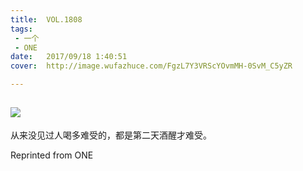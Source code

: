 ```yaml
---
title:	VOL.1808
tags:
 - 一个
 - ONE
date:	2017/09/18 1:40:51
cover:	http://image.wufazhuce.com/FgzL7Y3VRScYOvmMH-0SvM_C5yZR

---
```

![](http://image.wufazhuce.com/FgzL7Y3VRScYOvmMH-0SvM_C5yZR)
---

从来没见过人喝多难受的，都是第二天酒醒才难受。
 
Reprinted from ONE
